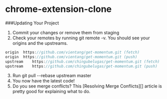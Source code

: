 # chrome-extension-clone

###Updating Your Project
1. Commit your changes or remove them from staging
2. Check your remotes by running git remote -v. You should see your origins and the upstreams.

```javascript
origin	https://github.com/vientang/get-momentum.git (fetch)
origin	https://github.com/vientang/get-momentum.git (push)
upstream	https://github.com/chingubelugas/get-momentum.git (fetch)
upstream	https://github.com/chingubelugas/get-momentum.git (push)
```

3. Run git pull --rebase upstream master
4. You now have the latest code! 
5. Do you see merge conflicts? This [Resolving Merge Conflicts][] article is pretty good for explaining what to do.
